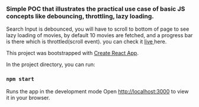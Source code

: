 ### Simple POC that illustrates the practical use case of basic JS concepts like debouncing, throttling, lazy loading.


Search Input is debounced, you will have to scroll to bottom of page to see lazy loading of movies, by default 10 movies are fetched, and a progress bar is there which is throttled(scroll event).
you can check it [live ](https://www.mohandev.in/Lazy-Load-Throttle-Debounce-poc) here.



This project was bootstrapped with [Create React App](https://github.com/facebook/create-react-app).

In the project directory, you can run:

### `npm start`

Runs the app in the development mode
Open [http://localhost:3000](http://localhost:3000) to view it in your browser.



